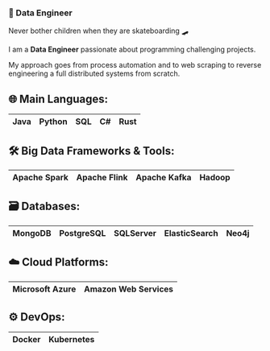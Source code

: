 ### 🚀 Data Engineer

Never bother children when they are skateboarding 🛹

I am a **Data Engineer** passionate about programming challenging projects. 

My approach goes from process automation and to web scraping to reverse engineering a full distributed systems from scratch.

## 🌐 **Main Languages**:
| Java | Python | SQL | C# | Rust |
| ---- | ------ | --- | -- | ---- |

## 🛠️ **Big Data Frameworks & Tools**:
| Apache Spark | Apache Flink | Apache Kafka | Hadoop |
| ------------ | ------------ | ------------ | ------ |

## 🗃️ **Databases**:
| MongoDB | PostgreSQL | SQLServer | ElasticSearch | Neo4j |
| ------- | ---------- | --------- | ------------- | ----- |

## ☁️ **Cloud Platforms**:
| Microsoft Azure | Amazon Web Services |
| --------------- | ------------------ |

## ⚙️ **DevOps**:
| Docker | Kubernetes |
| ------ | ---------- |